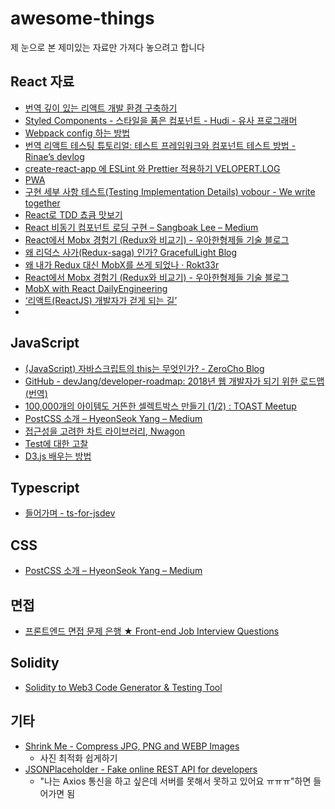 
# awesome-things
제 눈으로 본 제미있는 자료만 가져다 놓으려고 합니다

## React 자료
- [번역 깊이 있는 리액트 개발 환경 구축하기](https://sujinlee.me/webpack-react-tutorial/)
- [Styled Components - 스타일을 품은 컴포넌트 - Hudi - 유사 프로그래머](https://hudi.kr/styled-components-%EC%8A%A4%ED%83%80%EC%9D%BC%EC%9D%84-%ED%92%88%EC%9D%80-%EC%BB%B4%ED%8F%AC%EB%84%8C%ED%8A%B8)
- [Webpack config 하는 방법](https://webpack.jakoblind.no/?fbclid=IwAR0uUCkjXFg-iK63XTxgYFszxs1o4uJbKly41afj-pJ9320ZYCspdu31gzA)
- [번역 리액트 테스팅 튜토리얼: 테스트 프레임워크와 컴포넌트 테스트 방법 - Rinae’s devlog](https://adhrinae.github.io/posts/react-testing-tutorial-kr?)
- [create-react-app 에 ESLint 와 Prettier 적용하기 VELOPERT.LOG](https://velopert.com/3671)
- [PWA](https://pwa.cafe/?fbclid=IwAR3887kpm-RyMG12oyIaILTGmiLWZFvwsJM3cCctbH5ErKYWF4NmYby4hT0)
- [구현 세부 사항 테스트(Testing Implementation Details) vobour - We write together](https://www.vobour.com/%EA%B5%AC%ED%98%84-%EC%84%B8%EB%B6%80-%EC%82%AC%ED%95%AD-%ED%85%8C%EC%8A%A4%ED%8A%B8-testing-implementation-deta)
- [React로 TDD 쵸큼 맛보기](https://www.slideshare.net/jeokrang/react-tdd-76066004)
- [React 비동기 컴포넌트 로딩 구현 – Sangboak Lee – Medium](https://medium.com/@sangboaklee/react-%EB%B9%84%EB%8F%99%EA%B8%B0-%EC%BB%B4%ED%8F%AC%EB%84%8C%ED%8A%B8-%EB%A1%9C%EB%94%A9-%EA%B5%AC%ED%98%84-ce95a7bf9f3)
- [React에서 Mobx 경험기 (Redux와 비교기) - 우아한형제들 기술 블로그](http://woowabros.github.io/experience/2019/01/02/kimcj-react-mobx.html)
- [왜 리덕스 사가(Redux-saga) 인가? GracefulLight Blog](https://gracefullight.github.io/2017/12/06/Why-redux-saga/)
- [왜 내가 Redux 대신 MobX를 쓰게 되었나 · Rokt33r](https://rokt33r.github.io/devnotes/2018/03/04/why-i-replace-redux-with-mobx/)
- [React에서 Mobx 경험기 (Redux와 비교기) - 우아한형제들 기술 블로그](http://woowabros.github.io/experience/2019/01/02/kimcj-react-mobx.html)
- [MobX with React DailyEngineering](https://hyunseob.github.io/2017/10/18/mobx-with-react/)
- [‘리액트(ReactJS) 개발자가 걷게 되는 길’](https://repo.yona.io/doortts/blog/post/297)
- 

## JavaScript
- [(JavaScript) 자바스크립트의 this는 무엇인가? - ZeroCho Blog](https://www.zerocho.com/category/JavaScript/post/5b0645cc7e3e36001bf676eb?fbclid=IwAR0QXi-AWbspp3EUWHKBjzQ7vQxSTUYa63n0KiO9ZM6ZeHN6qmSkY92aC_A)
- [GitHub - devJang/developer-roadmap: 2018년 웹 개발자가 되기 위한 로드맵 (번역)](https://github.com/devJang/developer-roadmap)
- [100,000개의 아이템도 거뜬한 셀렉트박스 만들기 (1/2) : TOAST Meetup](https://meetup.toast.com/posts/160?utm_source=gaerae.com&utm_campaign=%25EA%25B0%259C%25EB%25B0%259C%25EC%259E%2590%25EC%258A%25A4%25EB%259F%25BD%25EB%258B%25A4&utm_medium=social)
- [PostCSS 소개 – HyeonSeok Yang – Medium](https://medium.com/@FourwingsY/postcss-%EC%86%8C%EA%B0%9C-727310aa6505)
- [접근성을 고려한 차트 라이브러리, Nwagon](https://d2.naver.com/helloworld/651829)
- [Test에 대한 고찰](https://narusas.github.io/2018/04/30/Test.html)
- [D3.js 배우는 방법](https://mobicon.tistory.com/275)

## Typescript
* [들어가며 - ts-for-jsdev](https://ahnheejong.gitbook.io/ts-for-jsdev/intro)

## CSS
* [PostCSS 소개 – HyeonSeok Yang – Medium](https://medium.com/@FourwingsY/postcss-%EC%86%8C%EA%B0%9C-727310aa6505)

## 면접
- [프론트엔드 면접 문제 은행 ★ Front-end Job Interview Questions](https://h5bp.github.io/Front-end-Developer-Interview-Questions/translations/korean/)

## Solidity
* [Solidity to Web3 Code Generator & Testing Tool](http://www.solgen.io/index.html#/guide-metamask)

## 기타
* [Shrink Me - Compress JPG, PNG and WEBP Images](https://shrinkme.app/)
  * 사진 최적화 쉽게하기
* [JSONPlaceholder - Fake online REST API for developers](http://jsonplaceholder.typicode.com/)
  * "나는 Axios 통신을 하고 싶은데 서버를 못해서 못하고 있어요 ㅠㅠㅠ"하면 들어가면 됨
